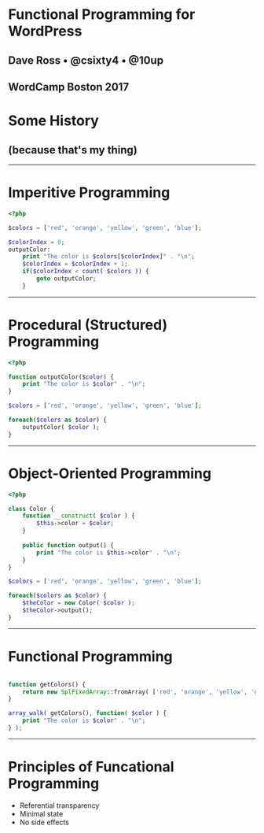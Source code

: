 # Functional Programming for WordPress
## Dave Ross • @csixty4 • @10up
WordCamp Boston 2017
---
# Some History
## (because that's my thing)
---
# Imperitive Programming

```php
<?php

$colors = ['red', 'orange', 'yellow', 'green', 'blue'];

$colorIndex = 0;
outputColor:
	print "The color is $colors[$colorIndex]" . "\n";
	$colorIndex = $colorIndex + 1;
	if($colorIndex < count( $colors )) {
		goto outputColor;
	}
```
---
# Procedural (Structured) Programming
```php
<?php

function outputColor($color) {
	print "The color is $color" . "\n";
}

$colors = ['red', 'orange', 'yellow', 'green', 'blue'];

foreach($colors as $color) {
	outputColor( $color );
}
```
---
# Object-Oriented Programming
```php
<?php

class Color {
	function __construct( $color ) {
		$this->color = $color;
	}
    
	public function output() {
		print "The color is $this->color" . "\n";
	}
}

$colors = ['red', 'orange', 'yellow', 'green', 'blue'];

foreach($colors as $color) {
	$theColor = new Color( $color );
	$theColor->output();
}
```
---
# Functional Programming
```php

function getColors() {
	return new SplFixedArray::fromArray( ['red', 'orange', 'yellow', 'green', 'blue'] );
}

array_walk( getColors(), function( $color ) {
	print "The color is $color" . "\n";
} );
```
---
# Principles of Funcational Programming
* Referential transparency
* Minimal state
* No side effects
